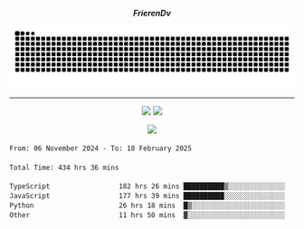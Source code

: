 ***<p align="center">FrierenDv</p>***

<div align="center">
  <picture>
      <source
    media="(prefers-color-scheme: dark)"
      srcset="https://raw.githubusercontent.com/platane/snk/output/github-contribution-grid-snake-dark.svg"
      />
    <source
      media="(prefers-color-scheme: light)"
      srcset="https://raw.githubusercontent.com/xct007/xct007/output/github-contribution-grid-snake.svg"
      />
    <img
      alt="Snake"
      src="https://raw.githubusercontent.com/xct007/xct007/output/github-contribution-grid-snake.svg"
      />
  </picture>

</div>

___
<p align="center">
  <img src="https://readme-stats-blush-eta.vercel.app/api/top-langs/?username=xct007&layout=compact" />
  <img src="https://readme-stats-blush-eta.vercel.app/api?username=xct007&show_icons=true&theme=transparent&hide_title=true&include_all_commits=true" />
</p>

<p align="center">
  <img src="https://github-profile-trophy.vercel.app/?username=xct007&theme=light&margin-w=15" />
</p>
<!--START_SECTION:waka-->

```txt
From: 06 November 2024 - To: 18 February 2025

Total Time: 434 hrs 36 mins

TypeScript                 182 hrs 26 mins ██████████▒░░░░░░░░░░░░░░   40.86 %
JavaScript                 177 hrs 39 mins ██████████░░░░░░░░░░░░░░░   39.79 %
Python                     26 hrs 18 mins  █▒░░░░░░░░░░░░░░░░░░░░░░░   05.89 %
Other                      11 hrs 50 mins  ▓░░░░░░░░░░░░░░░░░░░░░░░░   02.65 %
```

<!--END_SECTION:waka-->
